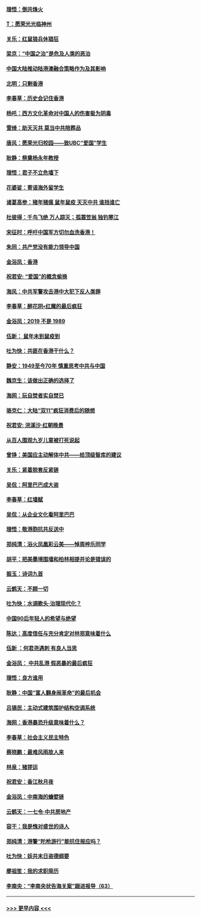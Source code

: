 #### [理悟：倒共烽火](../pages/nsc993/n11668844.md?t=11211155) 
#### [T：愿荣光光临神州](../pages/nsc993/n11668421.md?t=11211155) 
#### [关乐：红鼠狼兵休猖狂](../pages/nsc993/n11668378.md?t=11211155) 
#### [梁京：“中国之治”是危及人类的恶治](../pages/nsc993/n11668328.md?t=11211155) 
#### [中国大陆推动陆港澳融合策略作为及其影响](../pages/nsc993/n11668157.md?t=11211155) 
#### [北明：只剩香港](../pages/nsc993/n11668002.md?t=11211155) 
#### [李春草：历史会记住香港](../pages/nsc993/n11667927.md?t=11211155) 
#### [杨吒：西方文化革命对中国人的伤害极为阴毒](../pages/nsc993/n11664521.md?t=11211155) 
#### [雪绮：助天灭共 莫当中共陪葬品](../pages/nsc993/n11662650.md?t=11211155) 
#### [唐风：愿荣光归校园——致UBC“爱国”学生](../pages/nsc993/n11662194.md?t=11211155) 
#### [耿静：祭奠杨永年教授](../pages/nsc993/n11662514.md?t=11211155) 
#### [理悟：君子不立危墙下](../pages/nsc993/n11662172.md?t=11211155) 
#### [花婆娑：寄语海外留学生](../pages/nsc993/n11662121.md?t=11211155) 
#### [诸葛高参：猪年猪瘟 鼠年鼠疫 天灭中共 谁挡谁亡](../pages/nsc993/n11661980.md?t=11211155) 
#### [杜彼得：千鸟飞绝 万人踪灭；孤蓑笠翁 独钓寒江](../pages/nsc993/n11661170.md?t=11211155) 
#### [宋征时：呼吁中国军方切勿血洗香港！](../pages/nsc993/n11415318.md?t=11211155) 
#### [朱同：共产党没有能力领导中国](../pages/nsc993/n11660421.md?t=11211155) 
#### [金浴凤：香港](../pages/nsc993/n11660419.md?t=11211155) 
#### [祝君安: “爱国”的概念偷换](../pages/nsc993/n11659706.md?t=11211155) 
#### [海风：中共军警攻击港中大犯下反人类罪](../pages/nsc993/n11659632.md?t=11211155) 
#### [李春草：醉花阴•红魔的最后疯狂](../pages/nsc993/n11659287.md?t=11211155) 
#### [金浴凤：2019 不是 1989](../pages/nsc993/n11657663.md?t=11211155) 
#### [伍新： 鼠年未到鼠疫到](../pages/nsc993/n11655098.md?t=11211155) 
#### [吐为快：共匪在香港干什么？](../pages/nsc993/n11654891.md?t=11211155) 
#### [静安：1949至今70年 慎重思考中共与中国](../pages/nsc993/n11651244.md?t=11211155) 
#### [魏京生：该做出正确的选择了](../pages/nsc993/n11653084.md?t=11211155) 
#### [海网：玩自焚者实自焚已](../pages/nsc993/n11652423.md?t=11211155) 
#### [骆克仁：大陆“双11”疯狂消费后的随想](../pages/nsc993/n11652305.md?t=11211155) 
#### [祝君安: 浣溪沙·红朝晚景](../pages/nsc993/n11652258.md?t=11211155) 
#### [从百人围观九岁儿童被打死说起](../pages/nsc993/n11651030.md?t=11211155) 
#### [曾铮：美国应主动解体中共——给顶级智库的建议](../pages/nsc993/n11649888.md?t=11211155) 
#### [关乐：紧着脱套反紧链](../pages/nsc993/n11649069.md?t=11211155) 
#### [吴侃：阿里巴巴成大盗](../pages/nsc993/n11645523.md?t=11211155) 
#### [李春草：红墙赋](../pages/nsc993/n11646389.md?t=11211155) 
#### [吴侃：从企业文化看阿里巴巴](../pages/nsc993/n11645476.md?t=11211155) 
#### [理悟：敬港胞抗共反送中](../pages/nsc993/n11645466.md?t=11211155) 
#### [郑纯清：浴火凤凰彩云美——悼周梓乐同学](../pages/nsc993/n11645155.md?t=11211155) 
#### [胡平：把美墨境围墙和柏林相提并论是错误的](../pages/nsc993/n11645134.md?t=11211155) 
#### [振玉：诗词九首](../pages/nsc993/n11644081.md?t=11211155) 
#### [云鹤天：不顾一切](../pages/nsc993/n11643508.md?t=11211155) 
#### [吐为快：水调歌头·治理现代化？](../pages/nsc993/n11643485.md?t=11211155) 
#### [中国90后年轻人的希望与绝望](../pages/nsc993/n11642317.md?t=11211155) 
#### [陈达：高度信任与充分肯定对林郑意味着什么](../pages/nsc993/n11641441.md?t=11211155) 
#### [伍新 ：何君尧遇刺 有良人当思](../pages/nsc993/n11641503.md?t=11211155) 
#### [金浴凤： 中共乱港  假恶暴的最后疯狂](../pages/nsc993/n11641495.md?t=11211155) 
#### [理悟：良方谁用](../pages/nsc993/n11641463.md?t=11211155) 
#### [耿静：中国“富人翻身闹革命”的最后机会](../pages/nsc993/n11640655.md?t=11211155) 
#### [吕锡民：主动式建筑围护结构空调系统](../pages/nsc993/n11640168.md?t=11211155) 
#### [海网：香港暴恐升级意味着什么？](../pages/nsc993/n11635904.md?t=11211155) 
#### [李春草：社会主义民主特色](../pages/nsc993/n11634657.md?t=11211155) 
#### [蔡晓鹏：最难风雨故人来](../pages/nsc993/n11633145.md?t=11211155) 
#### [林泉：猪猡运](../pages/nsc993/n11631469.md?t=11211155) 
#### [祝君安：香江秋月夜](../pages/nsc993/n11631440.md?t=11211155) 
#### [金浴凤：中南海的蟾嬖链](../pages/nsc993/n11631290.md?t=11211155) 
#### [云鹤天：一七令·中共房地产](../pages/nsc993/n11630084.md?t=11211155) 
#### [容干：我是愧对盛世的诗人](../pages/nsc993/n11630059.md?t=11211155) 
#### [郑纯清：港警“陀枪游行”能抗住报应吗？](../pages/nsc993/n11629999.md?t=11211155) 
#### [吐为快：妖共末日盗德纲要](../pages/nsc993/n11628610.md?t=11211155) 
#### [廖祖笙：我的求职简历](../pages/nsc993/n11628492.md?t=11211155) 
#### [李南央：“李南央状告海关案”跟进报导（63）](../pages/nsc993/n11627039.md?t=11211155) 

----
#### [ >>> 更早内容 <<< ](../indexes/nsc993-earlier.md)
